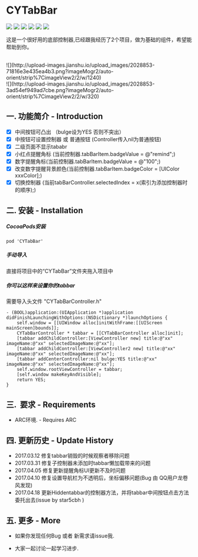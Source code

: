 # CYTabBar
[![](https://img.shields.io/travis/rust-lang/rust.svg)](https://github.com/zhangchunyu2016/CYTabbar)
[![](http://img.shields.io/badge/platform-ios-blue.svg?style=flat
             )](https://developer.apple.com/iphone/index.action)
[![](http://img.shields.io/badge/language-ObjC-brightgreen.svg?style=flat)](https://developer.apple.com/Objective-C)
[![](https://img.shields.io/badge/Pod-v1.0.0-blue.svg)](https://cocoapods.org/?q=cytabbar)
[![](https://img.shields.io/badge/platform-iOS-lightgrey.svg)](https://github.com/zhangchunyu2016/CYTabbar)
[![](https://img.shields.io/badge/QQ-707214577-red.svg)](http://wpa.qq.com/msgrd?v=3&uin=707214577&site=qq&menu=yes)
</br>
<p>这是一个很好用的底部控制器,已经跟我经历了2个项目，做为基础的组件，希望能帮助到你。</p>
</br>
![](http://upload-images.jianshu.io/upload_images/2028853-71816e3e435ea4b3.png?imageMogr2/auto-orient/strip%7CimageView2/2/w/1240)
</br>
![](http://upload-images.jianshu.io/upload_images/2028853-3ad54ef949ad7cbe.png?imageMogr2/auto-orient/strip%7CimageView2/2/w/320)

## 一.  功能简介 - Introduction

- [x] 中间按钮可凸出 （bulge设为YES 否则不突出）
- [x] 中按钮可设置控制器 或 普通按钮 (Controller传入nil为普通按钮)
- [x] 二级页面不显示tababr 
- [x] 小红点提醒角标 (当前控制器.tabBarItem.badgeValue = @"remind";)
- [x] 数字提醒角标(当前控制器.tabBarItem.badgeValue = @"100";)
- [x] 改变数字提醒背景颜色(当前控制器.tabBarItem.badgeColor = [UIColor xxxColor];)
- [x] 切换控制器 (当前tabBarController.selectedIndex = x(索引为添加控制器时的顺序);)

## 二.  安装 - Installation

##### CocoaPods安装
```
pod 'CYTabBar'
```


##### 手动导入
直接将项目中的“CYTabBar”文件夹拖入项目中

##### 你可以这样来设置你的tabbar
需要导入头文件 "CYTabBarController.h" 
```
- (BOOL)application:(UIApplication *)application didFinishLaunchingWithOptions:(NSDictionary *)launchOptions {
    self.window = [[UIWindow alloc]initWithFrame:[[UIScreen mainScreen]bounds]];
    CYTabBarController * tabbar = [[CYTabBarController alloc]init];
    [tabbar addChildController:[ViewController new] title:@"xx" imageName:@"xx" selectedImageName:@"xx"];
    [tabbar addChildController:[ViewController2 new] title:@"xx" imageName:@"xx" selectedImageName:@"xx"];
    [tabbar addCenterController:nil bulge:YES title:@"xx" imageName:@"xx" selectedImageName:@"xx"];
    self.window.rootViewController = tabbar;
    [self.window makeKeyAndVisible];
    return YES;
}
```


## 三.  要求 - Requirements

- ARC环境. - Requires ARC


## 四.  更新历史 - Update History

- 2017.03.12  修复tabbar销毁的时候观察者移除问题
- 2017.03.31  修复子控制器未添加时tabbar懒加载带来的问题
- 2017.04.05  修复更新提醒角标UI更新不及时问题
- 2017.04.10  修复设置导航栏为不透明后，坐标偏移问题(Bug 由 QQ用户龙卷风发现)
- 2017.04.18  更新Hiddentabbar的控制器方法，并将tabbar中间按钮点击方法委托出去(issue by star5cbh )

## 五.  更多 - More

- 如果你发现任何Bug 或者 新需求请issue我.

- 大家一起讨论一起学习进步.
  
